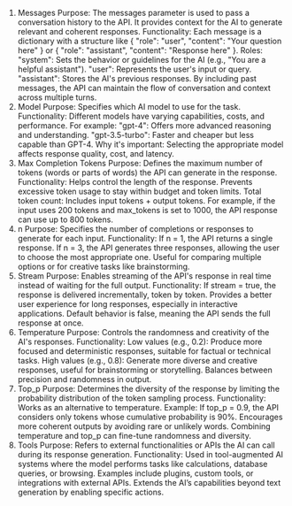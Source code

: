 1. Messages
Purpose: The messages parameter is used to pass a conversation history to the API. It provides context for the AI to generate relevant and coherent responses.
Functionality: Each message is a dictionary with a structure like { "role": "user", "content": "Your question here" } or { "role": "assistant", "content": "Response here" }.
Roles:
"system": Sets the behavior or guidelines for the AI (e.g., "You are a helpful assistant").
"user": Represents the user's input or query.
"assistant": Stores the AI's previous responses.
By including past messages, the API can maintain the flow of conversation and context across multiple turns.
2. Model
Purpose: Specifies which AI model to use for the task.
Functionality: Different models have varying capabilities, costs, and performance. For example:
"gpt-4": Offers more advanced reasoning and understanding.
"gpt-3.5-turbo": Faster and cheaper but less capable than GPT-4.
Why it's important: Selecting the appropriate model affects response quality, cost, and latency.
3. Max Completion Tokens
Purpose: Defines the maximum number of tokens (words or parts of words) the API can generate in the response.
Functionality:
Helps control the length of the response.
Prevents excessive token usage to stay within budget and token limits.
Total token count: Includes input tokens + output tokens. For example, if the input uses 200 tokens and max_tokens is set to 1000, the API response can use up to 800 tokens.
4. n
Purpose: Specifies the number of completions or responses to generate for each input.
Functionality:
If n = 1, the API returns a single response.
If n = 3, the API generates three responses, allowing the user to choose the most appropriate one.
Useful for comparing multiple options or for creative tasks like brainstorming.
5. Stream
Purpose: Enables streaming of the API's response in real time instead of waiting for the full output.
Functionality:
If stream = true, the response is delivered incrementally, token by token.
Provides a better user experience for long responses, especially in interactive applications.
Default behavior is false, meaning the API sends the full response at once.
6. Temperature
Purpose: Controls the randomness and creativity of the AI's responses.
Functionality:
Low values (e.g., 0.2): Produce more focused and deterministic responses, suitable for factual or technical tasks.
High values (e.g., 0.8): Generate more diverse and creative responses, useful for brainstorming or storytelling.
Balances between precision and randomness in output.
7. Top_p
Purpose: Determines the diversity of the response by limiting the probability distribution of the token sampling process.
Functionality:
Works as an alternative to temperature.
Example: If top_p = 0.9, the API considers only tokens whose cumulative probability is 90%.
Encourages more coherent outputs by avoiding rare or unlikely words.
Combining temperature and top_p can fine-tune randomness and diversity.
8. Tools
Purpose: Refers to external functionalities or APIs the AI can call during its response generation.
Functionality:
Used in tool-augmented AI systems where the model performs tasks like calculations, database queries, or browsing.
Examples include plugins, custom tools, or integrations with external APIs.
Extends the AI’s capabilities beyond text generation by enabling specific actions.